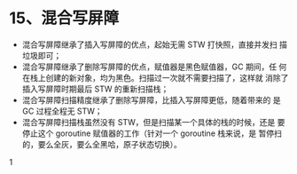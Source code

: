 # 15、混合写屏障
- 混合写屏障继承了插入写屏障的优点，起始无需 STW 打快照，直接并发扫 描垃圾即可； 
- 混合写屏障继承了删除写屏障的优点，赋值器是黑色赋值器，GC 期间，任 何在栈上创建的新对象，均为黑色。扫描过一次就不需要扫描了，这样就 消除了插入写屏障时期最后 STW 的重新扫描栈；   
- 混合写屏障扫描精度继承了删除写屏障，比插入写屏障更低，随着带来的 是 GC 过程全程无 STW；   
- 混合写屏障扫描栈虽然没有 STW，但是扫描某一个具体的栈的时候，还是 要停止这个 goroutine 赋值器的工作（针对一个 goroutine 栈来说，是 暂停扫的，要么全灰，要么全黑哈，原子状态切换）。


1